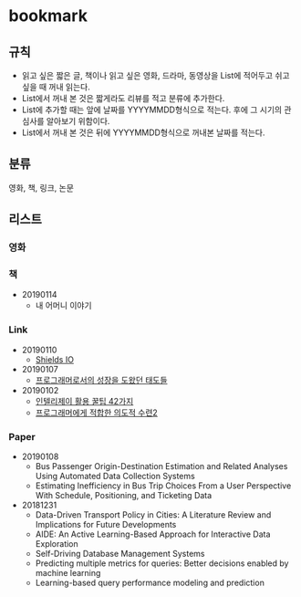 # bookmark

## 규칙

- 읽고 싶은 짧은 글, 책이나 읽고 싶은 영화, 드라마, 동영상을 List에 적어두고 쉬고 싶을 때 꺼내 읽는다.
- List에서 꺼내 본 것은 짧게라도 리뷰를 적고 분류에 추가한다.
- List에 추가할 때는 앞에 날짜를 YYYYMMDD형식으로 적는다. 후에 그 시기의 관심사를 알아보기 위함이다.
- List에서 꺼내 본 것은 뒤에 YYYYMMDD형식으로 꺼내본 날짜를 적는다.
  
## 분류

영화, 책, 링크, 논문

## 리스트

### 영화

### 책

- 20190114
  - 내 어머니 이야기

### Link

- 20190110
  - [Shields IO](https://shields.io/#/)
- 20190107
  - [프로그래머로서의 성장을 도왔던 태도들](https://ahnheejong.name/articles/becoming-better-programmer/)
- 20190102
  - [인텔리제이 활용 꿀팁 42가지](https://www.popit.kr/인텔리j-활용-꿀팁-42가지-정리/)
  - [프로그래머에게 적합한 의도적 수련2](http://www.insightbook.co.kr/13171)

### Paper

- 20190108
  - Bus Passenger Origin-Destination Estimation and Related Analyses Using Automated Data Collection Systems
  - Estimating Inefficiency in Bus Trip Choices From a User Perspective With Schedule, Positioning, and Ticketing Data
- 20181231
  - Data-Driven Transport Policy in Cities: A Literature Review and Implications for Future Developments
  - AIDE: An Active Learning-Based Approach for Interactive Data Exploration
  - Self-Driving Database Management Systems
  - Predicting multiple metrics for queries: Better decisions enabled by machine learning
  - Learning-based query performance modeling and prediction
